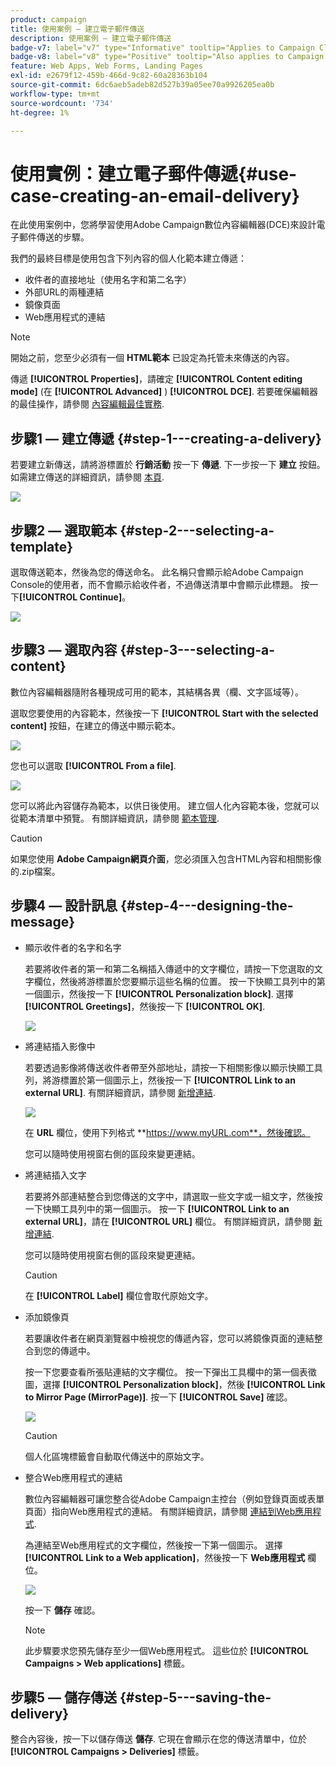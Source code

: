 ```yaml
---
product: campaign
title: 使用案例 — 建立電子郵件傳送
description: 使用案例 — 建立電子郵件傳送
badge-v7: label="v7" type="Informative" tooltip="Applies to Campaign Classic v7"
badge-v8: label="v8" type="Positive" tooltip="Also applies to Campaign v8"
feature: Web Apps, Web Forms, Landing Pages
exl-id: e2679f12-459b-466d-9c82-60a28363b104
source-git-commit: 6dc6aeb5adeb82d527b39a05ee70a9926205ea0b
workflow-type: tm+mt
source-wordcount: '734'
ht-degree: 1%

---
```


# 使用實例：建立電子郵件傳遞{#use-case-creating-an-email-delivery}



在此使用案例中，您將學習使用Adobe Campaign數位內容編輯器(DCE)來設計電子郵件傳送的步驟。

我們的最終目標是使用包含下列內容的個人化範本建立傳遞：

* 收件者的直接地址（使用名字和第二名字）
* 外部URL的兩種連結
* 鏡像頁面
* Web應用程式的連結

>[!NOTE]
>
>開始之前，您至少必須有一個 **HTML範本** 已設定為托管未來傳送的內容。
>
>傳遞 **[!UICONTROL Properties]**，請確定 **[!UICONTROL Content editing mode]** (在 **[!UICONTROL Advanced]** ) **[!UICONTROL DCE]**. 若要確保編輯器的最佳操作，請參閱 [內容編輯最佳實務](content-editing-best-practices.md).

## 步驟1 — 建立傳遞 {#step-1---creating-a-delivery}

若要建立新傳送，請將游標置於 **行銷活動** 按一下 **傳遞**. 下一步按一下 **建立** 按鈕。 如需建立傳送的詳細資訊，請參閱 [本頁](../../delivery/using/about-email-channel.md).

![](assets/delivery_step_1.png)

## 步驟2 — 選取範本 {#step-2---selecting-a-template}

選取傳送範本，然後為您的傳送命名。 此名稱只會顯示給Adobe Campaign Console的使用者，而不會顯示給收件者，不過傳送清單中會顯示此標題。 按一下&#x200B;**[!UICONTROL Continue]**。

![](assets/dce_delivery_model.png)

## 步驟3 — 選取內容 {#step-3---selecting-a-content}

數位內容編輯器隨附各種現成可用的範本，其結構各異（欄、文字區域等）。

選取您要使用的內容範本，然後按一下 **[!UICONTROL Start with the selected content]** 按鈕，在建立的傳送中顯示範本。

![](assets/dce_select_model.png)

您也可以選取 **[!UICONTROL From a file]**.

![](assets/dce_select_from_file_template.png)

您可以將此內容儲存為範本，以供日後使用。 建立個人化內容範本後，您就可以從範本清單中預覽。 有關詳細資訊，請參閱 [範本管理](template-management.md).

>[!CAUTION]
>
>如果您使用 **Adobe Campaign網頁介面**，您必須匯入包含HTML內容和相關影像的.zip檔案。

## 步驟4 — 設計訊息 {#step-4---designing-the-message}

* 顯示收件者的名字和名字

   若要將收件者的第一和第二名稱插入傳遞中的文字欄位，請按一下您選取的文字欄位，然後將游標置於您要顯示這些名稱的位置。 按一下快顯工具列中的第一個圖示，然後按一下 **[!UICONTROL Personalization block]**. 選擇 **[!UICONTROL Greetings]**，然後按一下 **[!UICONTROL OK]**.

   ![](assets/dce_personalizationblock_greetings.png)

* 將連結插入影像中

   若要透過影像將傳送收件者帶至外部地址，請按一下相關影像以顯示快顯工具列，將游標置於第一個圖示上，然後按一下 **[!UICONTROL Link to an external URL]**. 有關詳細資訊，請參閱 [新增連結](editing-content.md#adding-a-link).

   ![](assets/dce_externalpage.png)

   在 **URL** 欄位，使用下列格式 **https://www.myURL.com**，然後確認。

   您可以隨時使用視窗右側的區段來變更連結。

* 將連結插入文字

   若要將外部連結整合到您傳送的文字中，請選取一些文字或一組文字，然後按一下快顯工具列中的第一個圖示。 按一下 **[!UICONTROL Link to an external URL]**，請在 **[!UICONTROL URL]** 欄位。 有關詳細資訊，請參閱 [新增連結](editing-content.md#adding-a-link).

   您可以隨時使用視窗右側的區段來變更連結。

   >[!CAUTION]
   >
   >在 **[!UICONTROL Label]** 欄位會取代原始文字。

* 添加鏡像頁

   若要讓收件者在網頁瀏覽器中檢視您的傳遞內容，您可以將鏡像頁面的連結整合到您的傳遞中。

   按一下您要查看所張貼連結的文字欄位。 按一下彈出工具欄中的第一個表徵圖，選擇 **[!UICONTROL Personalization block]**，然後 **[!UICONTROL Link to Mirror Page (MirrorPage)]**. 按一下 **[!UICONTROL Save]** 確認。

   ![](assets/dce_mirrorpage.png)

   >[!CAUTION]
   >
   >個人化區塊標籤會自動取代傳送中的原始文字。

* 整合Web應用程式的連結

   數位內容編輯器可讓您整合從Adobe Campaign主控台（例如登錄頁面或表單頁面）指向Web應用程式的連結。 有關詳細資訊，請參閱 [連結到Web應用程式](editing-content.md#link-to-a-web-application).

   為連結至Web應用程式的文字欄位，然後按一下第一個圖示。 選擇 **[!UICONTROL Link to a Web application]**，然後按一下 **Web應用程式** 欄位。

   ![](assets/dce_webapp.png)

   按一下 **儲存** 確認。

   >[!NOTE]
   >
   >此步驟要求您預先儲存至少一個Web應用程式。 這些位於 **[!UICONTROL Campaigns > Web applications]** 標籤。

## 步驟5 — 儲存傳送 {#step-5---saving-the-delivery}

整合內容後，按一下以儲存傳送 **儲存**. 它現在會顯示在您的傳送清單中，位於 **[!UICONTROL Campaigns > Deliveries]** 標籤。
